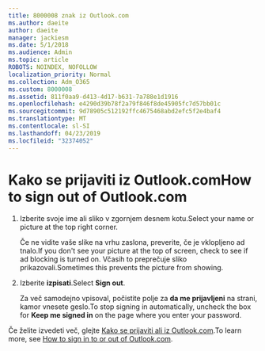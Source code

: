 ```yaml
---
title: 8000008 znak iz Outlook.com
ms.author: daeite
author: daeite
manager: jackiesm
ms.date: 5/1/2018
ms.audience: Admin
ms.topic: article
ROBOTS: NOINDEX, NOFOLLOW
localization_priority: Normal
ms.collection: Adm_O365
ms.custom: 8000008
ms.assetid: 811f0aa9-d413-4d17-b631-7a788e1d1916
ms.openlocfilehash: e4290d39b78f2a79f846f8de45905fc7d57bb01c
ms.sourcegitcommit: 9d78905c512192ffc4675468abd2efc5f2e4baf4
ms.translationtype: MT
ms.contentlocale: sl-SI
ms.lasthandoff: 04/23/2019
ms.locfileid: "32374052"
---
```

# <a name="how-to-sign-out-of-outlookcom"></a><span data-ttu-id="e3595-102">Kako se prijaviti iz Outlook.com</span><span class="sxs-lookup"><span data-stu-id="e3595-102">How to sign out of Outlook.com</span></span>

1. <span data-ttu-id="e3595-103">Izberite svoje ime ali sliko v zgornjem desnem kotu.</span><span class="sxs-lookup"><span data-stu-id="e3595-103">Select your name or picture at the top right corner.</span></span>
    
    <span data-ttu-id="e3595-104">Če ne vidite vaše slike na vrhu zaslona, preverite, če je vklopljeno ad tnalo.</span><span class="sxs-lookup"><span data-stu-id="e3595-104">If you don't see your picture at the top of screen, check to see if ad blocking is turned on.</span></span> <span data-ttu-id="e3595-105">Včasih to preprečuje sliko prikazovali.</span><span class="sxs-lookup"><span data-stu-id="e3595-105">Sometimes this prevents the picture from showing.</span></span>
    
2. <span data-ttu-id="e3595-106">Izberite **izpisati**.</span><span class="sxs-lookup"><span data-stu-id="e3595-106">Select **Sign out**.</span></span> 
    
    <span data-ttu-id="e3595-107">Za več samodejno vpisoval, počistite polje za **da me prijavljeni** na strani, kamor vnesete geslo.</span><span class="sxs-lookup"><span data-stu-id="e3595-107">To stop signing in automatically, uncheck the box for **Keep me signed in** on the page where you enter your password.</span></span> 
    
<span data-ttu-id="e3595-108">Če želite izvedeti več, glejte [Kako se prijaviti ali iz Outlook.com](https://go.microsoft.com/fwlink/p/?linkid=873113).</span><span class="sxs-lookup"><span data-stu-id="e3595-108">To learn more, see [How to sign in to or out of Outlook.com](https://go.microsoft.com/fwlink/p/?linkid=873113).</span></span>
  

